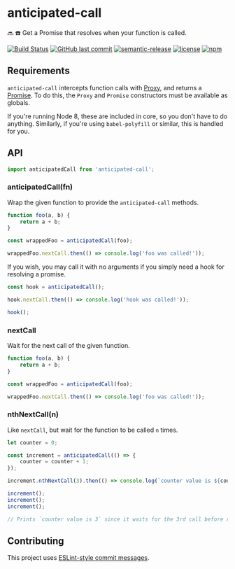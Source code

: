# anticipated-call

🔜 ☎️  Get a Promise that resolves when your function is called.

[![Build Status](https://travis-ci.org/r24y/anticipated-call.svg?branch=develop)](https://travis-ci.org/r24y/anticipated-call)
[![GitHub last commit](https://img.shields.io/github/last-commit/r24y/anticipated-call.svg)](https://github.com/r24y/anticipated-call/graphs/commit-activity)
[![semantic-release](https://img.shields.io/badge/%20%20%F0%9F%93%A6%F0%9F%9A%80-semantic--release-e10079.svg)](https://github.com/semantic-release/semantic-release)
[![license](https://img.shields.io/github/license/r24y/anticipated-call.svg)](https://github.com/r24y/anticipated-call/blob/develop/LICENSE.md)
[![npm](https://img.shields.io/npm/v/anticipated-call.svg)](https://www.npmjs.com/package/anticipated-call)

## Requirements

`anticipated-call` intercepts function calls with [Proxy](https://developer.mozilla.org/en-US/docs/Web/JavaScript/Reference/Global_Objects/Proxy), and returns a [Promise](https://developer.mozilla.org/en-US/docs/Web/JavaScript/Reference/Global_Objects/Promise). To do this, the `Proxy` and `Promise` constructors must be available as globals.

If you're running Node 8, these are included in core, so you don't have to do anything. Similarly, if you're using `babel-polyfill` or similar, this is handled for you.

## API

```js
import anticipatedCall from 'anticipated-call';
```

### anticipatedCall(fn)

Wrap the given function to provide the `anticipated-call` methods.

```js
function foo(a, b) {
    return a + b;
}

const wrappedFoo = anticipatedCall(foo);

wrappedFoo.nextCall.then(() => console.log('foo was called!'));
```

If you wish, you may call it with no arguments if you simply need a hook for resolving a promise.

```js
const hook = anticipatedCall();

hook.nextCall.then(() => console.log('hook was called!'));

hook();
```

### nextCall

Wait for the next call of the given function.

```js
function foo(a, b) {
    return a + b;
}

const wrappedFoo = anticipatedCall(foo);

wrappedFoo.nextCall.then(() => console.log('foo was called!'));
```

### nthNextCall(n)

Like `nextCall`, but wait for the function to be called `n` times.

```js
let counter = 0;

const increment = anticipatedCall(() => {
    counter = counter + 1;
});

increment.nthNextCall(3).then(() => console.log(`counter value is ${counter}`));

increment();
increment();
increment();

// Prints `counter value is 3` since it waits for the 3rd call before resolving the Promise.
```

## Contributing

This project uses [ESLint-style commit messages](https://github.com/conventional-changelog/conventional-changelog/blob/master/packages/conventional-changelog-eslint/convention.md).